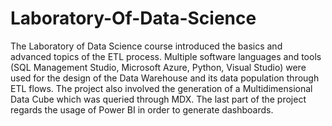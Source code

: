 # Laboratory-Of-Data-Science
The Laboratory of Data Science course introduced the basics and advanced topics of the ETL process. Multiple software languages and tools (SQL Management Studio, Microsoft Azure, Python, Visual Studio) were used for the design of the Data Warehouse and its data population through ETL flows.
The project also involved the generation of a Multidimensional Data Cube which was queried through MDX. 
The last part of the project regards the usage of Power BI in order to generate dashboards.
